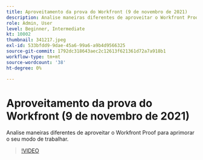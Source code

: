 ```yaml
---
title: Aproveitamento da prova do Workfront (9 de novembro de 2021)
description: Analise maneiras diferentes de aproveitar o Workfront Proof para aprimorar o seu modo de trabalhar.
role: Admin, User
level: Beginner, Intermediate
kt: 10002
thumbnail: 341217.jpeg
exl-id: 533bfdd9-9dae-45a6-99a6-a9b4d9566325
source-git-commit: 1792dc318643aec2c12613f621361d72a7a918b1
workflow-type: tm+mt
source-wordcount: '38'
ht-degree: 0%

---
```


# Aproveitamento da prova do Workfront (9 de novembro de 2021)

Analise maneiras diferentes de aproveitar o Workfront Proof para aprimorar o seu modo de trabalhar.

>[!VIDEO](https://video.tv.adobe.com/v/341217/?quality=12&learn=on)
